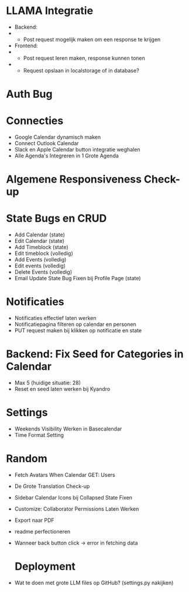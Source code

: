 # LLAMA Integratie

- Backend:
- - Post request mogelijk maken om een response te krijgen
- Frontend:
- - Post request leren maken, response kunnen tonen
- - Request opslaan in localstorage of in database?

# Auth Bug

# Connecties

- Google Calendar dynamisch maken
- Connect Outlook Calendar
- Slack en Apple Calendar button integratie weghalen
- Alle Agenda's Integreren in 1 Grote Agenda

# Algemene Responsiveness Check-up

# State Bugs en CRUD

- Add Calendar (state)
- Edit Calendar (state)
- Add Timeblock (state)
- Edit timeblock (volledig)
- Add Events (volledig)
- Edit events (volledig)
- Delete Events (volledig)
- Email Update State Bug Fixen bij Profile Page (state)

# Notificaties

- Notificaties effectief laten werken
- Notificatiepagina filteren op calendar en personen
- PUT request maken bij klikken op notificatie en state

# Backend: Fix Seed for Categories in Calendar

- Max 5 (huidige situatie: 28)
- Reset en seed laten werken bij Kyandro

# Settings

- Weekends Visibility Werken in Basecalendar
- Time Format Setting

# Random

- Fetch Avatars When Calendar GET: Users
- De Grote Translation Check-up
- Sidebar Calendar Icons bij Collapsed State Fixen
- Customize: Collaborator Permissions Laten Werken
- Export naar PDF
- readme perfectioneren
- Wanneer back button click -> error in fetching data

  # Deployment

- Wat te doen met grote LLM files op GitHub? (settings.py nakijken)
